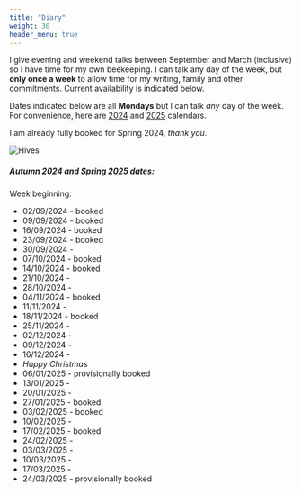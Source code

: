 ```yaml
---
title: "Diary"
weight: 30
header_menu: true
---
```


I give evening and weekend talks between September and March (inclusive) so I have time for my own beekeeping. I can talk any day of the week, but **only once a week** to allow time for my writing, family and other commitments. Current availability is indicated below.

Dates indicated below are all **Mondays** but I can talk *any* day of the week. For convenience, here are [2024](https://www.timeanddate.com/calendar/?year=2024&country=9) and [2025](https://www.timeanddate.com/calendar/?year=2025&country=9) calendars.

I am already fully booked for Spring 2024, *thank you*.

![Hives](images/headers/131130-050.webp)

##### Autumn 2024 and Spring 2025 dates:

Week beginning:

* 02/09/2024 - booked
* 09/09/2024 - booked
* 16/09/2024 - booked
* 23/09/2024 - booked
* 30/09/2024 -
* 07/10/2024 - booked
* 14/10/2024 - booked
* 21/10/2024 - 
* 28/10/2024 -
* 04/11/2024 - booked
* 11/11/2024 -
* 18/11/2024 - booked
* 25/11/2024 -
* 02/12/2024 -
* 09/12/2024 -
* 16/12/2024 -
* _Happy Christmas_
* 06/01/2025 - provisionally booked
* 13/01/2025 -
* 20/01/2025 -
* 27/01/2025 - booked
* 03/02/2025 - booked
* 10/02/2025 -
* 17/02/2025 - booked
* 24/02/2025 -
* 03/03/2025 -
* 10/03/2025 -
* 17/03/2025 -
* 24/03/2025 - provisionally booked